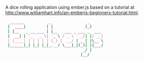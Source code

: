 A dice rolling application using ember.js based on a tutorial at http://www.williamhart.info/an-emberjs-beginners-tutorial.html.
```ruby
  ______           _                _
 |  ____|         | |              (_)
 | |__   _ __ ___ | |__   ___ _ ___ _  ___
 |  __| | '_ ` _ \| '_ \ / _ \ '__/| |/ __|
 | |____| | | | | | |_) |  __/ | _ | |\__ \
 |______|_| |_| |_|_.__/ \___|_|(_)| ||___/
                                  _/ |
                                 |__/
```

